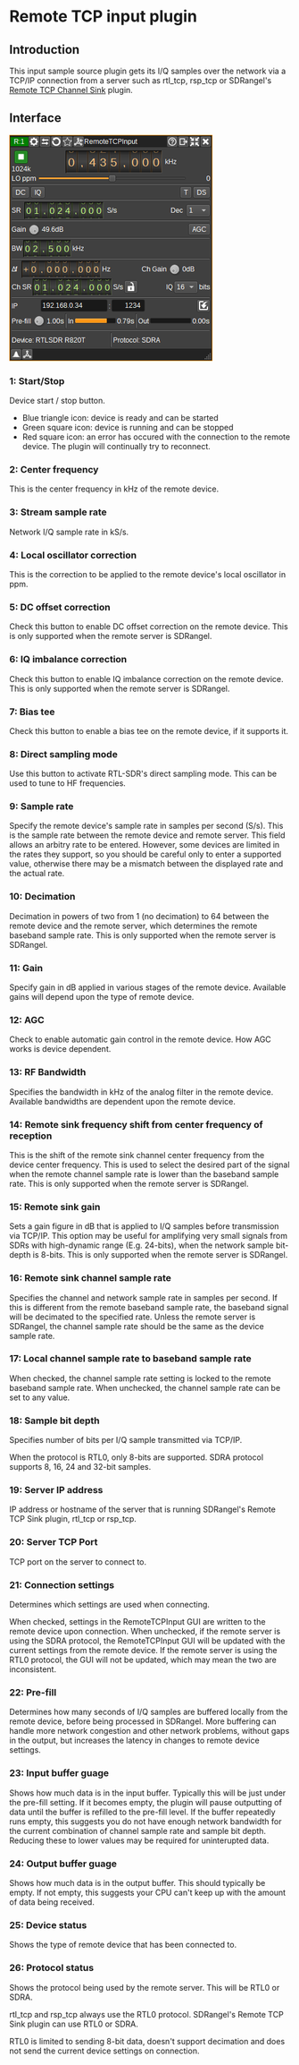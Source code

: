 <h1>Remote TCP input plugin</h1>

<h2>Introduction</h2>

This input sample source plugin gets its I/Q samples over the network via a TCP/IP connection from a server such as rtl_tcp, rsp_tcp or SDRangel's [Remote TCP Channel Sink](../../channelrx/remotetcksink/readme.md) plugin.

<h2>Interface</h2>

![Remote TCP input plugin GUI](../../../doc/img/RemoteTCPInput_plugin.png)

<h3>1: Start/Stop</h3>

Device start / stop button.

  - Blue triangle icon: device is ready and can be started
  - Green square icon: device is running and can be stopped
  - Red square icon: an error has occured with the connection to the remote device. The plugin will continually try to reconnect.

<h3>2: Center frequency</h3>

This is the center frequency in kHz of the remote device.

<h3>3: Stream sample rate</h3>

Network I/Q sample rate in kS/s.

<h3>4: Local oscillator correction</h3>

This is the correction to be applied to the remote device's local oscillator in ppm.

<h3>5: DC offset correction</h3>

Check this button to enable DC offset correction on the remote device. This is only supported when the remote server is SDRangel.

<h3>6: IQ imbalance correction</h3>

Check this button to enable IQ imbalance correction on the remote device. This is only supported when the remote server is SDRangel.

<h3>7: Bias tee</h3>

Check this button to enable a bias tee on the remote device, if it supports it.

<h3>8: Direct sampling mode</h3>

Use this button to activate RTL-SDR's direct sampling mode. This can be used to tune to HF frequencies.

<h3>9: Sample rate</h3>

Specify the remote device's sample rate in samples per second (S/s). This is the sample rate between the remote device and remote server.
This field allows an arbitry rate to be entered. However, some devices are limited in the rates they support, so you should be careful
only to enter a supported value, otherwise there may be a mismatch between the displayed rate and the actual rate.

<h3>10: Decimation</h3>

Decimation in powers of two from 1 (no decimation) to 64 between the remote device and the remote server, which determines the remote baseband sample rate. This is only supported when the remote server is SDRangel.

<h3>11: Gain</h3>

Specify gain in dB applied in various stages of the remote device. Available gains will depend upon the type of remote device.

<h3>12: AGC</h3>

Check to enable automatic gain control in the remote device. How AGC works is device dependent.

<h3>13: RF Bandwidth</h3>

Specifies the bandwidth in kHz of the analog filter in the remote device. Available bandwidths are dependent upon the remote device.

<h3>14: Remote sink frequency shift from center frequency of reception</h3>

This is the shift of the remote sink channel center frequency from the device center frequency.
This is used to select the desired part of the signal when the remote channel sample rate is lower than the baseband sample rate.
This is only supported when the remote server is SDRangel.

<h3>15: Remote sink gain</h3>

Sets a gain figure in dB that is applied to I/Q samples before transmission via TCP/IP.
This option may be useful for amplifying very small signals from SDRs with high-dynamic range (E.g. 24-bits), when the network sample bit-depth is 8-bits.
This is only supported when the remote server is SDRangel.

<h3>16: Remote sink channel sample rate</h3>

Specifies the channel and network sample rate in samples per second. If this is different from the remote baseband sample rate, the baseband signal will be decimated to the specified rate.
Unless the remote server is SDRangel, the channel sample rate should be the same as the device sample rate.

<h3>17: Local channel sample rate to baseband sample rate</h3>

When checked, the channel sample rate setting is locked to the remote baseband sample rate.
When unchecked, the channel sample rate can be set to any value.

<h3>18: Sample bit depth</h3>

Specifies number of bits per I/Q sample transmitted via TCP/IP.

When the protocol is RTL0, only 8-bits are supported. SDRA protocol supports 8, 16, 24 and 32-bit samples.

<h3>19: Server IP address</h3>

IP address or hostname of the server that is running SDRangel's Remote TCP Sink plugin, rtl_tcp or rsp_tcp.

<h3>20: Server TCP Port</h3>

TCP port on the server to connect to.

<h3>21: Connection settings</h3>

Determines which settings are used when connecting.

When checked, settings in the RemoteTCPInput GUI are written to the remote device upon connection.
When unchecked, if the remote server is using the SDRA protocol, the RemoteTCPInput GUI will be updated with the current settings from the remote device.
If the remote server is using the RTL0 protocol, the GUI will not be updated, which may mean the two are inconsistent.

<h3>22: Pre-fill</h3>

Determines how many seconds of I/Q samples are buffered locally from the remote device, before being processed in SDRangel.
More buffering can handle more network congestion and other network problems, without gaps in the output, but increases the latency in changes to remote device settings.

<h3>23: Input buffer guage</h3>

Shows how much data is in the input buffer. Typically this will be just under the pre-fill setting.
If it becomes empty, the plugin will pause outputting of data until the buffer is refilled to the pre-fill level.
If the buffer repeatedly runs empty, this suggests you do not have enough network bandwidth for the current combination
of channel sample rate and sample bit depth. Reducing these to lower values may be required for uninterupted data.

<h3>24: Output buffer guage</h3>

Shows how much data is in the output buffer. This should typically be empty. If not empty, this suggests your CPU can't keep up with the amount of data being received.

<h3>25: Device status</h3>

Shows the type of remote device that has been connected to.

<h3>26: Protocol status</h3>

Shows the protocol being used by the remote server. This will be RTL0 or SDRA.

rtl_tcp and rsp_tcp always use the RTL0 protocol.
SDRangel's Remote TCP Sink plugin can use RTL0 or SDRA.

RTL0 is limited to sending 8-bit data, doesn't support decimation and does not send the current device settings on connection.
